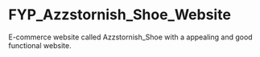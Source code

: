 # FYP_Azzstornish_Shoe_Website
E-commerce website called Azzstornish_Shoe with a appealing and good functional website. 

